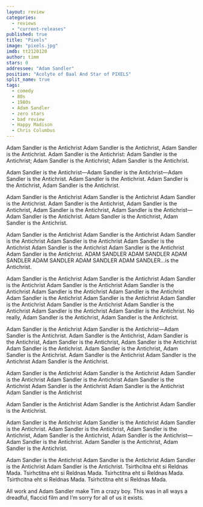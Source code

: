 ```yaml
---
layout: review
categories: 
  - reviews
  - "current-releases"
published: true
title: "Pixels"
image: "pixels.jpg"
imdb: tt2120120
author: timm
stars: 0
addressee: "Adam Sandler"
position: "Acolyte of Baal And Star of PIXELS"
split_name: true
tags: 
  - comedy
  - 80s
  - 1980s
  - Adam Sandler
  - zero stars
  - bad review
  - Happy Madison
  - Chris Columbus
---
```

Adam Sandler is the Antichrist Adam Sandler is the Antichrist, Adam Sandler is the Antichrist. Adam Sandler is the Antichrist: Adam Sandler is the Antichrist; Adam Sandler is the Antichrist; Adam Sandler is the Antichrist.

Adam Sandler is the Antichrist—Adam Sandler is the Antichrist—Adam Sandler is the Antichrist. Adam Sandler is the Antichrist. Adam Sandler is the Antichrist, Adam Sandler is the Antichrist. 

Adam Sandler is the Antichrist Adam Sandler is the Antichrist Adam Sandler is the Antichrist. Adam Sandler is the Antichrist, Adam Sandler is the Antichrist, Adam Sandler is the Antichrist, Adam Sandler is the Antichrist—Adam Sandler is the Antichrist. Adam Sandler is the Antichrist, Adam Sandler is the Antichrist.

Adam Sandler is the Antichrist Adam Sandler is the Antichrist Adam Sandler is the Antichrist Adam Sandler is the Antichrist Adam Sandler is the Antichrist Adam Sandler is the Antichrist Adam Sandler is the Antichrist Adam Sandler is the Antichrist. ADAM SANDLER ADAM SANDLER ADAM SANDLER ADAM SANDLER ADAM SANDLER ADAM SANDLER…is the Antichrist. 

Adam Sandler is the Antichrist Adam Sandler is the Antichrist Adam Sandler is the Antichrist Adam Sandler is the Antichrist Adam Sandler is the Antichrist Adam Sandler is the Antichrist Adam Sandler is the Antichrist Adam Sandler is the Antichrist Adam Sandler is the Antichrist Adam Sandler is the Antichrist Adam Sandler is the Antichrist Adam Sandler is the Antichrist Adam Sandler is the Antichrist Adam Sandler is the Antichrist. No really, Adam Sandler is the Antichrist, Adam Sandler is the Antichrist. 

Adam Sandler is the Antichrist Adam Sandler is the Antichrist—Adam Sandler is the Antichrist. Adam Sandler is the Antichrist, Adam Sandler is the Antichrist, Adam Sandler is the Antichrist, Adam Sandler is the Antichrist Adam Sandler is the Antichrist. Adam Sandler is the Antichrist, Adam Sandler is the Antichrist. Adam Sandler is the Antichrist Adam Sandler is the Antichrist Adam Sandler is the Antichrist. 

Adam Sandler is the Antichrist Adam Sandler is the Antichrist Adam Sandler is the Antichrist Adam Sandler is the Antichrist Adam Sandler is the Antichrist Adam Sandler is the Antichrist Adam Sandler is the Antichrist Adam Sandler is the Antichrist 

Adam Sandler is the Antichrist Adam Sandler is the Antichrist Adam Sandler is the Antichrist. 

Adam Sandler is the Antichrist Adam Sandler is the Antichrist Adam Sandler is the Antichrist. Adam Sandler is the Antichrist, Adam Sandler is the Antichrist, Adam Sandler is the Antichrist, Adam Sandler is the Antichrist—Adam Sandler is the Antichrist. Adam Sandler is the Antichrist, Adam Sandler is the Antichrist.

Adam Sandler is the Antichrist Adam Sandler is the Antichrist Adam Sandler is the Antichrist Adam Sandler is the Antichrist. Tsirthcitna eht si Reldnas Mada. Tsirhctitna eht si Reldnas Mada. Tsirhctitna eht si Reldnas Mada. Tsirthcitna eht si Reldnas Mada. Tsirhctitna eht si Reldnas Mada.

All work and Adam Sandler make Tim a crazy boy. This was in all ways a dreadful, flaccid film and I’m sorry for all of us it exists.